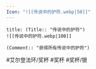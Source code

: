 ```yaml
---
Icon: "![[传说中的护符.webp|50]]"
---
```

```ad-common-silver-trophy
title: (Title:: "传说中的护符")
![[传说中的护符.webp|100]]

(Comment:: "获得所有传说中的护符")
```

#艾尔登法环/奖杯 #奖杯 #奖杯/银